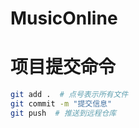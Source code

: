 # MusicOnline

# 项目提交命令

```bash
git add .  # 点号表示所有文件
git commit -m "提交信息"
git push  # 推送到远程仓库
```

